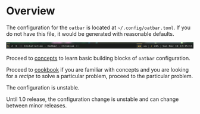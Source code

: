 # Overview

The configuration for the `oatbar` is located at `~/.config/oatbar.toml`. If you do
not have this file, it would be generated with reasonable defaults.

![New setup](../new-setup.png)

Proceed to [concepts](./concepts.md) to learn basic building blocks
of `oatbar` configuration.

Proceed to [cookbook](./cookbook.md) if you are familiar with concepts and you are looking for a _recipe_ to solve a particular problem, proceed to
the particular problem.

<div class="warning">

The configuration is unstable.

Until 1.0 release, the configuration change is unstable and
can change between minor releases.

</div>
